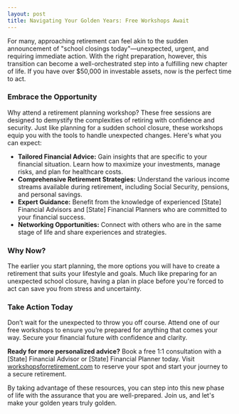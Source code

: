 ```yaml
---
layout: post
title: Navigating Your Golden Years: Free Workshops Await
---
```



For many, approaching retirement can feel akin to the sudden announcement of "school closings today"—unexpected, urgent, and requiring immediate action. With the right preparation, however, this transition can become a well-orchestrated step into a fulfilling new chapter of life. If you have over $50,000 in investable assets, now is the perfect time to act. 

### Embrace the Opportunity

Why attend a retirement planning workshop? These free sessions are designed to demystify the complexities of retiring with confidence and security. Just like planning for a sudden school closure, these workshops equip you with the tools to handle unexpected changes. Here's what you can expect:

- **Tailored Financial Advice:** Gain insights that are specific to your financial situation. Learn how to maximize your investments, manage risks, and plan for healthcare costs.
- **Comprehensive Retirement Strategies:** Understand the various income streams available during retirement, including Social Security, pensions, and personal savings.
- **Expert Guidance:** Benefit from the knowledge of experienced [State] Financial Advisors and [State] Financial Planners who are committed to your financial success.
- **Networking Opportunities:** Connect with others who are in the same stage of life and share experiences and strategies.

### Why Now?

The earlier you start planning, the more options you will have to create a retirement that suits your lifestyle and goals. Much like preparing for an unexpected school closure, having a plan in place before you're forced to act can save you from stress and uncertainty.

### Take Action Today

Don’t wait for the unexpected to throw you off course. Attend one of our free workshops to ensure you’re prepared for anything that comes your way. Secure your financial future with confidence and clarity.

**Ready for more personalized advice?** Book a free 1:1 consultation with a [State] Financial Advisor or [State] Financial Planner today. Visit [workshopsforretirement.com](https://workshopsforretirement.com) to reserve your spot and start your journey to a secure retirement.

By taking advantage of these resources, you can step into this new phase of life with the assurance that you are well-prepared. Join us, and let's make your golden years truly golden.